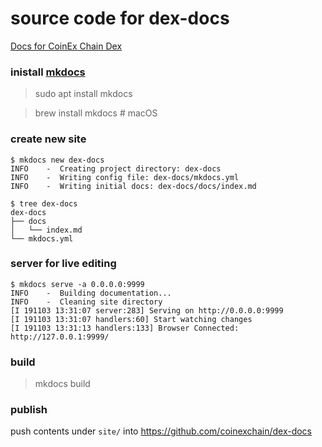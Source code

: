 # source code for dex-docs
[Docs for CoinEx Chain Dex](https://coinexchain.github.io/dex-docs/index.html)

### inistall [mkdocs](https://github.com/mkdocs/mkdocs)
> sudo apt install mkdocs

> brew install mkdocs # macOS



### create new site
```
$ mkdocs new dex-docs
INFO    -  Creating project directory: dex-docs
INFO    -  Writing config file: dex-docs/mkdocs.yml
INFO    -  Writing initial docs: dex-docs/docs/index.md

$ tree dex-docs
dex-docs
├── docs
│   └── index.md
└── mkdocs.yml
```



### server for live editing

```
$ mkdocs serve -a 0.0.0.0:9999
INFO    -  Building documentation...
INFO    -  Cleaning site directory
[I 191103 13:31:07 server:283] Serving on http://0.0.0.0:9999
[I 191103 13:31:07 handlers:60] Start watching changes
[I 191103 13:31:13 handlers:133] Browser Connected: http://127.0.0.1:9999/
```



### build

> mkdocs build



### publish

push contents under `site/` into https://github.com/coinexchain/dex-docs
